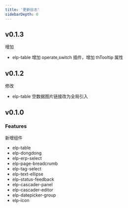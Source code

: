 ```yaml
---
title: '更新日志'
sidebarDepth: 0
---
```


## v0.1.3
增加
+ elp-table 增加 operate,switch 插件，增加 thTooltip 属性
## v0.1.2
修改
+ elp-table 空数据图片链接改为全局引入
## v0.1.0

### Features
新增组件
+ elp-table
+ elp-dongdong
+ elp-erp-select
+ elp-page-breadcrumb
+ elp-tag-select
+ elp-text-ellipse
+ elp-status-feedback
+ elp-cascader-panel
+ elp-cascader-editor
+ elp-datepicker-group
+ elp-icon